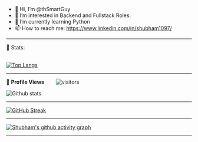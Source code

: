 - 👋 Hi, I’m @thSmartGuy
- 👀 I’m interested in Backend and Fullstack Roles.
- 🌱 I’m currently learning Python
- 📫 How to reach me: https://www.linkedin.com/in/shubham1097/

---



 📶 Stats:<br><br>
 
 [![Top Langs](https://github-readme-stats.vercel.app/api/top-langs/?username=thSmartGuy&theme=dark&layout=compact&align=right&width=40%)](https://github.com/anuraghazra/github-readme-stats)
 
 ---
 
🌱 **Profile Views**&nbsp;&nbsp;&nbsp;&nbsp;&nbsp;&nbsp;&nbsp;
![visitors](https://profile-counter.glitch.me/thSmartGuy/count.svg?align=center)

 ![Github stats](https://github-readme-stats.vercel.app/api?username=thSmartGuy)  
 
 
 <hr>
 
 
 [![GitHub Streak](https://github-readme-streak-stats.herokuapp.com/?user=thSmartGuy&currStreakNum=2FD3EB&fire=pink&sideLabels=F00&theme=nightowl)](https://git.io/streak-stats)       
         

---
 

[![Shubham's github activity graph](https://activity-graph.herokuapp.com/graph?username=thSmartGuy&theme=react-dark)](https://github.com/thSmartGuy/github-readme-activity-graph)

  

---

<!---
thSmartGuy/thSmartGuy is a ✨ special ✨ repository because its `README.md` (this file) appears on your GitHub profile.
You can click the Preview link to take a look at your changes.
--->
